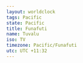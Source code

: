 ```yaml
---
layout: worldclock
tags: Pacific
state: Pacific
title: Funafuti
name: Tuvalu
iso: TV
timezone: Pacific/Funafuti
utc: UTC +11:32
---
```


